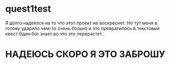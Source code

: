 # quest1test
Я долго надеялся на то что этот проект не воскреснет.
Но тут меня в голову ударило чем-то очень больно и это превратилось в текстовый квест
Один бог знает во что это перерастет. 

# НАДЕЮСЬ СКОРО Я ЭТО ЗАБРОШУ
